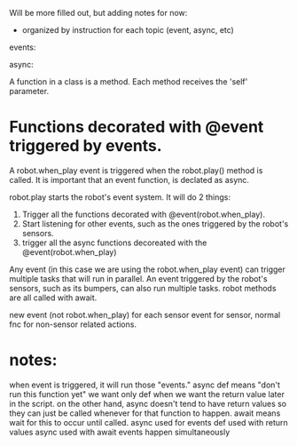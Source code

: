 Will be more filled out, but adding notes for now:
- organized by instruction for each topic (event, async, etc) 


events:


async:


A function in a class is a method.
Each method receives the 'self' parameter.

# Functions decorated with @event triggered by events.
A robot.when_play event is triggered when the robot.play() method is called.
It is important that an event function, is declated as async.

robot.play starts the robot's event system. It will do 2 things:
1. Trigger all the functions decorated with @event(robot.when_play).
2. Start listening for other events, such as the ones triggered by the robot's sensors.
3. trigger all the async functions decoreated with the @event(robot.when_play)

Any event (in this case we are using the robot.when_play event) can trigger multiple tasks that will run in parallel.
An event triggered by the robot's sensors, such as its bumpers, can also run multiple tasks.
robot methods are all called with await.

new event (not robot.when_play) for each sensor
event for sensor, normal fnc for non-sensor related actions.

# notes:
when event is triggered, it will run those "events."
async def means "don't run this function yet"
we want only def when we want the return value later in the script.
on the other hand, async doesn't tend to have return values so they can just be
called whenever for that function to happen.
await means wait for this to occur until called.
async used for events
def used with return values
async used with await
events happen simultaneously
